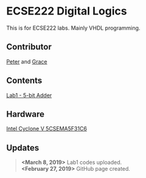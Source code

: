 # ECSE222 Digital Logics
This is for ECSE222 labs. Mainly VHDL programming.

## Contributor
[Peter](https://github.com/Catosine) and [Grace](https://github.com/schen136)

## Contents  
[Lab1 - 5-bit Adder](https://github.com/Catosine/ECSE222---VHDL/tree/master/Lab1)  

## Hardware
[Intel Cyclone V 5CSEMA5F31C6](https://www.intel.com/content/dam/www/programmable/us/en/pdfs/literature/hb/cyclone-v/cv_51001.pdf)

## Updates
> **<March 8, 2019>**  Lab1 codes uploaded.  
> **<February 27, 2019>** GitHub page created.
